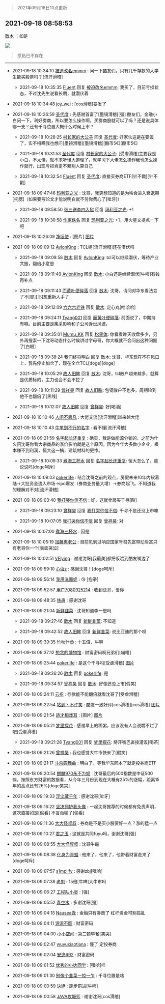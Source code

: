> 2021年09月18日10点更新
<link rel="stylesheet" href="https://cdn.jsdelivr.net/gh/taotie6/sampleJSON@main/css/photo_show.css">
<meta name="referrer" content="no-referrer" />


 ## 2021-09-18 08:58:53 

 [㪚木](https://www.coolapk.com/feed/30070687?shareKey=MWNkOWE4YmQwNTA5NjE0NTQ1N2I~) ：如是 

<div class="album">
<img class="img-item" src="http://image.coolapk.com/feed/2021/0918/08/1081091_bc5f5df3_6732_7311@473x1748.jpeg" />
</div>

> 原贴已不存在 

 ------- 

- 2021-09-18 10:34:10 [被迫改名emmm](uid=3302275) : 问一下酷友们，只有几千存款的大学生能买股票吗？[流汗滑稽] 

    - 2021-09-18 10:35:35 [Fluent](uid=2150214) 回复 [被迫改名emmm](uid=3302275): 我买了，目前亏损状态，不过沈先生说看长期，就潜伏着 

- 2021-09-18 10:34:48 [joy_wei](uid=1932840) : [cos滑稽]要发了 

- 2021-09-18 10:26:59 [圣代度](uid=544478) : 先感谢首富了[墨镜滑稽][强]
酷友们，金融小白问一下，利好劵商，所以要怎么操作啊，买劵商股就可以了吗？还是说具体哪一支？还有千寻位置大概什么时候上市？ 

    - 2021-09-18 10:28:25 [村长家的大公子](uid=685373) 回复 [圣代度](uid=544478): 好家伙这是在要饭了，实不相瞒我也想问[墨镜滑稽][墨镜滑稽][酷币5€][酷币5€] 

    - 2021-09-18 10:31:53 [圣代度](uid=544478) 回复 [村长家的大公子](uid=685373): [受虐滑稽]主要我是小白，不太懂，就不求听懂大道理了，就学习下大佬怎么操作我也怎么操作就行，出现亏损肯定不赖别人算自己 

    - 2021-09-18 10:32:54 [Fluent](uid=2150214) 回复 [圣代度](uid=544478): 直接买券商ETF[针不戳][针不戳] 

- 2021-09-18 09:47:46 [玛利亚之光](uid=3142203) : 沈哥，我更想知道的是为啥会进入衰退期[托腮]（如果要写论文才能说明白就不劳你费心了[呲牙]） 

    - 2021-09-18 09:58:50 [张三送李四入狱](uid=2011605) 回复 [玛利亚之光](uid=3142203): +1 

    - 2021-09-18 10:30:58 [作家佚名](uid=1782237) 回复 [玛利亚之光](uid=3142203): +1，用火星文提点一下吧 

- 2021-09-18 10:26:09 [净坛使](uid=1518317) : [图片] [图片](http://image.coolapk.com/feed/2021/0918/10/1518317_d03a9007_1968_1106@720x448.jpeg)

- 2021-09-18 09:09:12 [AvlonKing](uid=964891) : TCL呢[流汗滑稽]还在潜伏吗 

    - 2021-09-18 09:09:58 [㪚木](uid=1081091) 回复 [AvlonKing](uid=964891): tcl可以继续潜伏，等待产业共振，翻倍小意思 

    - 2021-09-18 09:11:40 [AvlonKing](uid=964891) 回复 [㪚木](uid=1081091): 小白还是继续潜伏[牛啤]有钱再补点 

    - 2021-09-18 09:11:43 [而黄叶便碎落](uid=2845514) 回复 [㪚木](uid=1081091): 沈哥，请问对华东看法变了不[耶][耶]想重新入手了 

    - 2021-09-18 09:12:09 [六六六老铁](uid=1165265) 回复 [㪚木](uid=1081091): 定心丸[哈哈哈] 

    - 2021-09-18 09:24:11 [Tyang001](uid=4017351) 回复 [而黄叶便碎落](uid=2845514): 前面说了，中期持有嘛。目前主要是集采影响和子公司诉讼风波。 

    - 2021-09-18 09:35:01 [Mumu_KK](uid=1355663) 回复 [松果体](uid=1168929): 你看看昨天收盘多少，另外再搜索一下沈哥动态什么时候讲过字母哥，你大概就不会问出这种问题了[白眼] 

    - 2021-09-18 09:38:24 [我们终将明白](uid=3083973) 回复 [㪚木](uid=1081091): 沈哥，华东现在不在风口上，我先停止加仓了，现在全仓TCL[doge][doge] 

    - 2021-09-18 10:05:29 [故人旧眸](uid=5481001) 回复 [㪚木](uid=1081091): 沈哥，tcl散户越来越多，就算是优质标的，主力也会不会不拉了 

    - 2021-09-18 10:11:29 [曾祥昊](uid=6695078) 回复 [故人旧眸](uid=5481001): 包钢散户不也多，周期轮到他不也翻倍了[黑线] 

    - 2021-09-18 10:12:07 [故人旧眸](uid=5481001) 回复 [曾祥昊](uid=6695078): 好[喝酒] 

- 2021-09-18 10:10:46 [人间不思凡](uid=2080265) : 大佬交流[流汗滑稽]越来越大佬 

- 2021-09-18 10:10:43 [牛笔到不行的名字](uid=2374460) : 看不懂[流汗滑稽] 

- 2021-09-18 09:21:59 [名字起长还重复](uid=485854) : 确实，我是做能源分销的，之前为什么问沈哥你看大宗商品的涨价影响就是这个原因。因为今年大多数小企业，根本赚不到利润，恒大这一搞，建筑材料的更惨。 

    - 2021-09-18 10:09:33 [煮海三杯水](uid=695018) 回复 [名字起长还重复](uid=485854): 恒大怎么了，能说说吗[doge呵斥] 

- 2021-09-18 10:09:03 [pokerlife](uid=575409) : 结合沈哥之前的观点，房假未来10年内软着陆→大批资金流入市场→ipo爆发（券商业务量大增）→券商起飞。不知道我的理解对不对[流汗滑稽] 

- 2021-09-18 09:03:40 [我打哭你信不信](uid=3074746) : 好，这就卖房买千寻[酷] 

    - 2021-09-18 09:23:10 [曾祥昊](uid=6695078) 回复 [我打哭你信不信](uid=3074746): 千寻不是还没上市嘛 

    - 2021-09-18 10:07:05 [我打哭你信不信](uid=3074746) 回复 [曾祥昊](uid=6695078): 对 

- 2021-09-18 10:07:00 [煮海三杯水](uid=695018) : 因是 

- 2021-09-18 10:05:19 [加藤惠老公](uid=1266680) : 目前见到过响应国家号召先富带动后富只有老哥你一个[表面哭泣] 

- 2021-09-18 10:02:51 [VFlying](uid=1355824) : 谢谢沈哥[我最美]都把饭喂到酷友嘴边了 

- 2021-09-18 09:59:10 [心虫z](uid=151532) : 感谢沈哥！[doge呵斥] 

- 2021-09-18 09:56:14 [我用洗面奶](uid=959542) : 😘
[抱拳] 

- 2021-09-18 09:52:57 [用户7080925214](uid=12258925) : 收到沈哥，爱你 

- 2021-09-18 09:48:35 [怯愚](uid=1548302) : 感谢沈哥 

- 2021-09-18 09:21:04 [新鲜韭菜](uid=1735035) : 沈哥知道李一恩吗 

    - 2021-09-18 09:27:46 [㪚木](uid=1081091) 回复 [新鲜韭菜](uid=1735035): 不知道 

    - 2021-09-18 09:42:52 [故人旧眸](uid=5481001) 回复 [新鲜韭菜](uid=1735035): 说比亚迪的那个呗 

- 2021-09-18 09:39:35 [竹秋什叁](uid=2319428) : 十五倍，牛啊 

- 2021-09-18 09:37:12 [想念的博物馆](uid=2050601) : 财富密码啊兄弟们[喵喵] 

- 2021-09-18 09:25:44 [pokerlife](uid=575409) : 是这个千寻吗[受虐滑稽] [图片](http://image.coolapk.com/feed/2021/0918/09/575409_4cf567c7_8343_2296@1080x1539.jpeg)

    - 2021-09-18 09:26:26 [㪚木](uid=1081091) 回复 [pokerlife](uid=575409): 是 

    - 2021-09-18 09:34:57 [曾祥昊](uid=6695078) 回复 [㪚木](uid=1081091): 好像还没上市[假笑] 

- 2021-09-18 09:24:11 [云枳](uid=4374824) : 存款能不能翻倍就看沈哥了[受虐滑稽] 

- 2021-09-18 09:22:54 [站到丶不许笑](uid=1165627) : 酷友一致好评[cos滑稽][cos滑稽] [图片](http://image.coolapk.com/feed/2021/0918/09/1165627_490c52c9_8169_5598@1080x2280.jpeg)

- 2021-09-18 09:21:54 [适才相戏耳](uid=2363272) : [图片] [图片](http://image.coolapk.com/feed/2021/0918/09/2363272_753e0aeb_8113_2654@2608x2792.jpeg)

- 2021-09-18 09:05:21 [梦里探花](uid=836750) : 感谢早上的稀粥，应该没有人会说嚼不烂了吧[受虐滑稽] 

    - 2021-09-18 09:21:28 [Tyang001](uid=4017351) 回复 [梦里探花](uid=836750): 掰开嘴巴直接灌饭[喝茶] 

- 2021-09-18 09:21:26 [曾祥昊](uid=6695078) : 我也感觉大牛市快来了[假笑] 

- 2021-09-18 09:21:17 [斗杀圆舞曲](uid=736598) : 明白了，等我华东回本了就定投券商ETF 

- 2021-09-18 09:20:54 [麒麟970永不为奴](uid=3363987) : 沈哥最后的500指数是中证500嘛，按照东方财富的数据看，从今年三月份到现在大概有25%的涨幅，距离15年的高点还有26%[doge笑哭] 

- 2021-09-18 09:19:33 [浮尘藏千年](uid=618671) : 感谢沈哥[呲牙] 

- 2021-09-18 09:16:22 [坚决拥护我头像](uid=1738203) : 一起沈哥推荐的时候都有免责声明，这次直接如是[偷看]
不言而喻了[偷看] 

- 2021-09-18 09:11:36 [大大怪叔叔](uid=956235) : 券商是不是买小股要好一点？涨的猛一点 

- 2021-09-18 09:10:27 [君之玉](uid=928858) : 这就是共同fuyu吗，谢谢沈哥[强] 

- 2021-09-18 09:08:55 [大大怪叔叔](uid=956235) : 沈哥牛逼 

- 2021-09-18 09:08:38 [化身为青蛙](uid=1209189) : 他来了，他来了，他带着财富走来了[doge呵斥] 

- 2021-09-18 09:07:57 [s1mplify](uid=1732022) : 感谢zbj[嘿哈] 

- 2021-09-18 09:07:38 [老魁](uid=1703096) : 15倍[牛啤]大牛市吗 

- 2021-09-18 09:06:27 [工程队小吴](uid=970294) : [强] 

- 2021-09-18 09:05:52 [青空水](uid=2178733) : 多谢沈哥[强] 

- 2021-09-18 09:04:18 [Nausea蠹](uid=669027) : 金融只有券商了 杠杆资金可别捣乱 

- 2021-09-18 09:04:11 [源源不圆](uid=1332368) : 财富密码 

- 2021-09-18 09:04:00 [小小空间](uid=11119633) : 第二顿早餐[笑哭] 

- 2021-09-18 09:02:47 [wuyuxiaotiana](uid=686790) : 懂了 定投券商 

- 2021-09-18 09:02:04 [安逸692](uid=1171740) : 财富密码 

- 2021-09-18 09:01:52 [优秀的小达同学](uid=3114536) : [嘿哈]哇 

- 2021-09-18 09:01:30 [别像个韭菜一惊一乍](uid=824256) : 千寻位置是啥 

- 2021-09-18 09:00:59 [決絕](uid=2288436) : 跑步前进[牛啤] 

- 2021-09-18 09:00:58 [JAVA攻城师](uid=1305871) : 谢谢沈哥[cos滑稽] 

